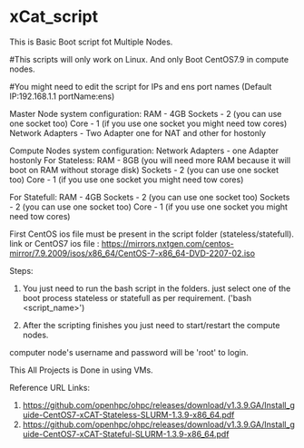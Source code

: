 # xCat_script

This is Basic Boot script fot Multiple Nodes.

#This scripts will only work on Linux.
And only Boot CentOS7.9 in compute nodes.

#You might need to edit the script for IPs and ens port names (Default IP:192.168.1.1 portName:ens)

Master Node system configuration:
 RAM - 4GB Sockets - 2 (you can use one socket too)
 Core - 1 (if you use one socket you might need tow cores)
 Network Adapters - Two Adapter one for NAT and other for hostonly

Compute Nodes system configuration:
 Network Adapters - one Adapter hostonly
 For Stateless:
   RAM - 8GB (you will need more RAM because it will boot on RAM without storage disk)
   Sockets - 2 (you can use one socket too)
   Core - 1 (if you use one socket you might need tow cores)

 For Statefull:
   RAM - 4GB Sockets - 2 (you can use one socket too)
   Sockets - 2 (you can use one socket too)
   Core - 1 (if you use one socket you might need tow cores)

First CentOS ios file must be present in the script folder (stateless/statefull). link or CentOS7 ios file : https://mirrors.nxtgen.com/centos-mirror/7.9.2009/isos/x86_64/CentOS-7-x86_64-DVD-2207-02.iso

Steps:

1. You just need to run the bash script in the folders. just select one of the boot process stateless or statefull as per requirement.
('bash <script_name>')

2. After the scripting finishes you just need to start/restart the compute nodes.

computer node's username and password will be 'root' to login.

This All Projects is Done in using VMs.

Reference URL Links:

1. https://github.com/openhpc/ohpc/releases/download/v1.3.9.GA/Install_guide-CentOS7-xCAT-Stateless-SLURM-1.3.9-x86_64.pdf
2. https://github.com/openhpc/ohpc/releases/download/v1.3.9.GA/Install_guide-CentOS7-xCAT-Stateful-SLURM-1.3.9-x86_64.pdf